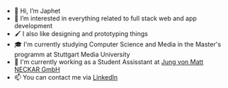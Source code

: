 - 👋 Hi, I’m Japhet
- 👀 I’m interested in everything related to full stack web and app development
- 🖌️ I also like designing and prototyping things
- 🎓 I'm currently studying Computer Science and Media in the Master's programm at Stuttgart Media University 
- 🏢 I'm currently working as a Student Assisstant at [Jung von Matt NECKAR GmbH](https://www.jvm.com/en/agencies/jvm-neckar/)
- 📫 You can contact me via [LinkedIn](https://www.jvm.com/en/agencies/jvm-neckar/)

<!---
JaphetManu/JaphetManu is a ✨ special ✨ repository because its `README.md` (this file) appears on your GitHub profile.
You can click the Preview link to take a look at your changes.
--->
